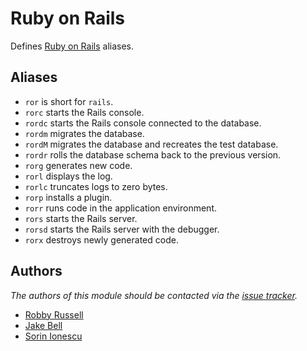 Ruby on Rails
=============

Defines [Ruby on Rails][1] aliases.

Aliases
-------

  - `ror` is short for `rails`.
  - `rorc` starts the Rails console.
  - `rordc` starts the Rails console connected to the database.
  - `rordm` migrates the database.
  - `rordM` migrates the database and recreates the test database.
  - `rordr` rolls the database schema back to the previous version.
  - `rorg` generates new code.
  - `rorl` displays the log.
  - `rorlc` truncates logs to zero bytes.
  - `rorp` installs a plugin.
  - `rorr` runs code in the application environment.
  - `rors` starts the Rails server.
  - `rorsd` starts the Rails server with the debugger.
  - `rorx` destroys newly generated code.

Authors
-------

*The authors of this module should be contacted via the [issue tracker][2].*

  - [Robby Russell](https://github.com/robbyrussell)
  - [Jake Bell](https://github.com/theunraveler)
  - [Sorin Ionescu](https://github.com/sorin-ionescu)

[1]: http://rubyonrails.org
[2]: https://github.com/sorin-ionescu/zsh/issues

